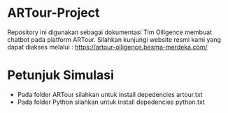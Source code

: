 # ARTour-Project
Repository ini digunakan sebagai dokumentasi Tim Olligence membuat chatbot pada platform ARTour. Silahkan kunjungi website resmi kami yang dapat diakses melalui : https://artour-olligence.besma-merdeka.com/

# Petunjuk Simulasi
* Pada folder ARTour silahkan untuk install depedencies artour.txt
* Pada folder Python silahkan untuk install depedencies python.txt
